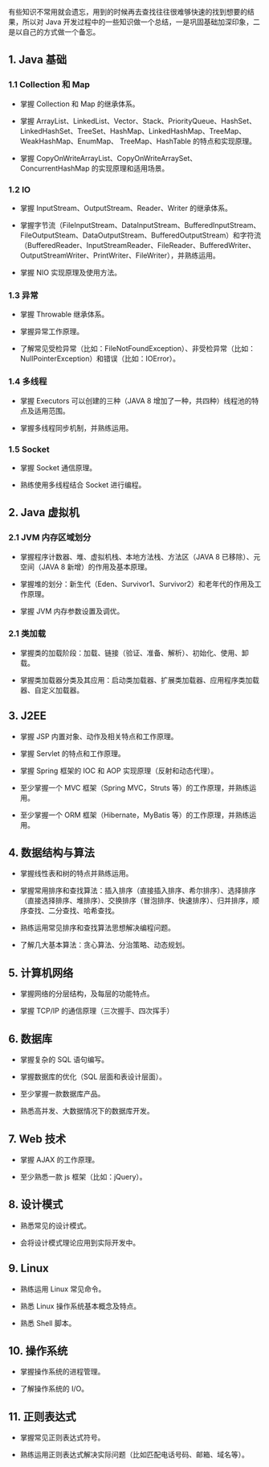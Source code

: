 有些知识不常用就会遗忘，用到的时候再去查找往往很难够快速的找到想要的结果，所以对 Java 开发过程中的一些知识做一个总结，一是巩固基础加深印象，二是以自己的方式做一个备忘。
## 1. Java 基础

### 1.1 Collection 和 Map

- 掌握 Collection 和 Map 的继承体系。

- 掌握 ArrayList、LinkedList、Vector、Stack、PriorityQueue、HashSet、 LinkedHashSet、TreeSet、HashMap、LinkedHashMap、TreeMap、WeakHashMap、EnumMap、 TreeMap、HashTable 的特点和实现原理。

- 掌握 CopyOnWriteArrayList、CopyOnWriteArraySet、ConcurrentHashMap 的实现原理和适用场景。

### 1.2 IO

- 掌握 InputStream、OutputStream、Reader、Writer 的继承体系。

- 掌握字节流（FileInputStream、DataInputStream、BufferedInputStream、 FileOutputSteam、DataOutputStream、BufferedOutputStream）和字符流 （BufferedReader、InputStreamReader、FileReader、BufferedWriter、 OutputStreamWriter、PrintWriter、FileWriter），并熟练运用。

- 掌握 NIO 实现原理及使用方法。

### 1.3 异常

- 掌握 Throwable 继承体系。

- 掌握异常工作原理。

- 了解常见受检异常（比如：FileNotFoundException）、非受检异常（比如：NullPointerException）和错误（比如：IOError）。

### 1.4 多线程

- 掌握 Executors 可以创建的三种（JAVA 8 增加了一种，共四种）线程池的特点及适用范围。

- 掌握多线程同步机制，并熟练运用。

### 1.5 Socket

- 掌握 Socket 通信原理。

- 熟练使用多线程结合 Socket 进行编程。

## 2. Java 虚拟机

### 2.1 JVM 内存区域划分

- 掌握程序计数器、堆、虚拟机栈、本地方法栈、方法区（JAVA 8 已移除）、元空间（JAVA 8 新增）的作用及基本原理。

- 掌握堆的划分：新生代（Eden、Survivor1、Survivor2）和老年代的作用及工作原理。

- 掌握 JVM 内存参数设置及调优。

### 2.1 类加载

- 掌握类的加载阶段：加载、链接（验证、准备、解析）、初始化、使用、卸载。

- 掌握类加载器分类及其应用：启动类加载器、扩展类加载器、应用程序类加载器、自定义加载器。

## 3. J2EE

- 掌握 JSP 内置对象、动作及相关特点和工作原理。

- 掌握 Servlet 的特点和工作原理。

- 掌握 Spring 框架的 IOC 和 AOP 实现原理（反射和动态代理）。

- 至少掌握一个 MVC 框架（Spring MVC，Struts 等）的工作原理，并熟练运用。

- 至少掌握一个 ORM 框架（Hibernate，MyBatis 等）的工作原理，并熟练运用。

## 4. 数据结构与算法

- 掌握线性表和树的特点并熟练运用。

- 掌握常用排序和查找算法：插入排序（直接插入排序、希尔排序）、选择排序（直接选择排序、堆排序）、交换排序（冒泡排序、快速排序）、归并排序，顺序查找、二分查找、哈希查找。

- 熟练运用常见排序和查找算法思想解决编程问题。

- 了解几大基本算法：贪心算法、分治策略、动态规划。

## 5. 计算机网络

- 掌握网络的分层结构，及每层的功能特点。

- 掌握 TCP/IP 的通信原理（三次握手、四次挥手）

## 6. 数据库

- 掌握复杂的 SQL 语句编写。

- 掌握数据库的优化（SQL 层面和表设计层面）。

- 至少掌握一款数据库产品。

- 熟悉高并发、大数据情况下的数据库开发。

## 7. Web 技术

- 掌握 AJAX 的工作原理。

- 至少熟悉一款 js 框架（比如：jQuery）。

## 8. 设计模式

- 熟悉常见的设计模式。

- 会将设计模式理论应用到实际开发中。

## 9. Linux

- 熟练运用 Linux 常见命令。

- 熟悉 Linux 操作系统基本概念及特点。

- 熟悉 Shell 脚本。

## 10. 操作系统

- 掌握操作系统的进程管理。

- 了解操作系统的 I/O。

## 11. 正则表达式

- 掌握常见正则表达式符号。

- 熟练运用正则表达式解决实际问题（比如匹配电话号码、邮箱、域名等）。


